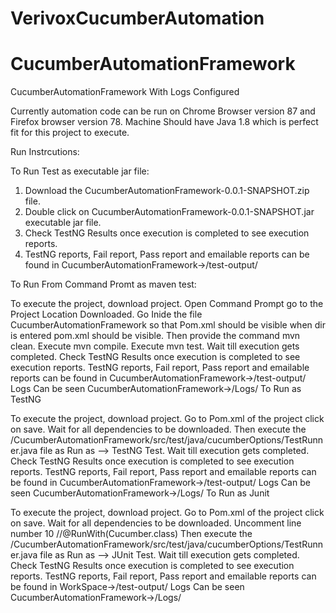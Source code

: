 # VerivoxCucumberAutomation

# CucumberAutomationFramework
CucumberAutomationFramework With Logs Configured

Currently automation code can be run on Chrome Browser version 87 and Firefox browser version 78. Machine Should have Java 1.8 which is perfect fit for this project to execute.

Run Instrcutions:

To Run Test as executable jar file:
1. Download the CucumberAutomationFramework-0.0.1-SNAPSHOT.zip file.
2. Double click on CucumberAutomationFramework-0.0.1-SNAPSHOT.jar executable jar file.
3. Check TestNG Results once execution is completed to see execution reports.
4. TestNG reports, Fail report, Pass report and emailable reports can be found in CucumberAutomationFramework->/test-output/

To Run From Command Promt as maven test:

To execute the project, download project.
Open Command Prompt go to the Project Location Downloaded.
Go Inide the file CucumberAutomationFramework so that Pom.xml should be visible when dir is entered pom.xml should be visible.
Then provide the command mvn clean.
Execute mvn compile.
Execute mvn test.
Wait till execution gets completed.
Check TestNG Results once execution is completed to see execution reports.
TestNG reports, Fail report, Pass report and emailable reports can be found in CucumberAutomationFramework->/test-output/
Logs Can be seen CucumberAutomationFramework->/Logs/
To Run as TestNG

To execute the project, download project.
Go to Pom.xml of the project click on save.
Wait for all dependencies to be downloaded.
Then execute the /CucumberAutomationFramework/src/test/java/cucumberOptions/TestRunner.java file as Run as --> TestNG Test.
Wait till execution gets completed.
Check TestNG Results once execution is completed to see execution reports.
TestNG reports, Fail report, Pass report and emailable reports can be found in CucumberAutomationFramework->/test-output/
Logs Can be seen CucumberAutomationFramework->/Logs/
To Run as Junit

To execute the project, download project.
Go to Pom.xml of the project click on save.
Wait for all dependencies to be downloaded.
Uncomment line number 10 //@RunWith(Cucumber.class)
Then execute the /CucumberAutomationFramework/src/test/java/cucumberOptions/TestRunner.java file as Run as --> JUnit Test.
Wait till execution gets completed.
Check TestNG Results once execution is completed to see execution reports.
TestNG reports, Fail report, Pass report and emailable reports can be found in WorkSpace->/test-output/
Logs Can be seen CucumberAutomationFramework->/Logs/
